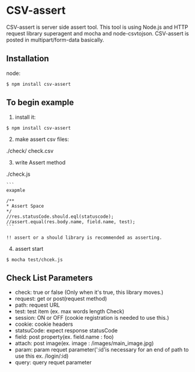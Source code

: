 # CSV-assert

CSV-assert is server side assert tool. This tool is using Node.js and HTTP request library superagent and mocha and node-csvtojson.
CSV-assert is posted in multipart/form-data basically.

## Installation

node:

  ```
  $ npm install csv-assert
  ```

## To begin example

1. install it:

  ```
  $ npm install csv-assert
  ```
2. make assert csv files:

  ./check/ check.csv

3. write Assert method

  ./check.js

    ```
    exapmle

    /**
    * Assert Space
    */
    //res.statusCode.should.eql(statuscode);
    //assert.equal(res.body.name, field.name, test);
    ```

    !! assert or a should library is recommended as asserting.

4. assert start
  ```
  $ mocha test/chcek.js
  ```

## Check List Parameters

* check: true or false (Only when it's true, this library moves.)
* request: get or post(request method)
* path: request URL
* test: test item (ex. max words length Check)
* session: ON or OFF (cookie registration is needed to use this.)
* cookie: cookie headers
* statsuCode: expect response statusCode
* field: post property(ex. field.name : foo)
* attach: post image(ex. image : /images/main_image.jpg)
* param: param requet parameter(':id'is necessary for an end of path to use this  ex. /login/:id)
* query: query requet parameter
